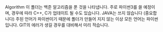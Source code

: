 Algorithm
이 폴더는 백준 알고리즘을 푼 것을 나타냅니다. 주로 파이썬3를 쓸 예정이며, 경우에 따라 C++, C가 업데이트 될 수도 있습니다.
JAVA는 쓰지 않습니다 (중요합니다)
주된 언어가 파이썬이기 때문에 폴더가 만들어 지지 않는 이상 모든 언어는 파이썬입니다. GIT의 에러가 생길 경우를 대비해서 미리 적습니다.
